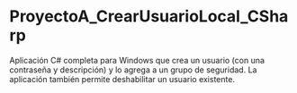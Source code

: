 # ProyectoA_CrearUsuarioLocal_CSharp
 Aplicación C# completa para Windows que crea un usuario (con una contraseña y descripción) y lo agrega a un grupo de seguridad. La aplicación también permite deshabilitar un usuario existente.

